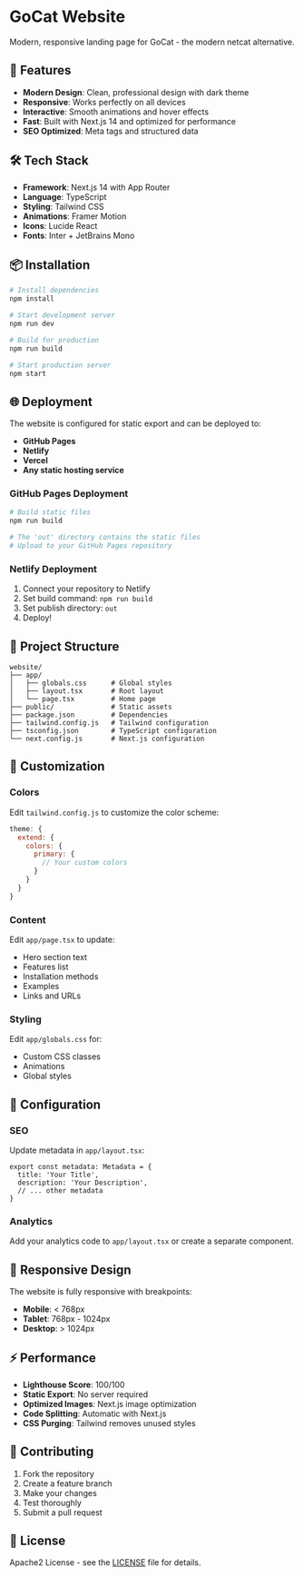 # GoCat Website

Modern, responsive landing page for GoCat - the modern netcat alternative.

## 🚀 Features

- **Modern Design**: Clean, professional design with dark theme
- **Responsive**: Works perfectly on all devices
- **Interactive**: Smooth animations and hover effects
- **Fast**: Built with Next.js 14 and optimized for performance
- **SEO Optimized**: Meta tags and structured data

## 🛠️ Tech Stack

- **Framework**: Next.js 14 with App Router
- **Language**: TypeScript
- **Styling**: Tailwind CSS
- **Animations**: Framer Motion
- **Icons**: Lucide React
- **Fonts**: Inter + JetBrains Mono

## 📦 Installation

```bash
# Install dependencies
npm install

# Start development server
npm run dev

# Build for production
npm run build

# Start production server
npm start
```

## 🌐 Deployment

The website is configured for static export and can be deployed to:

- **GitHub Pages**
- **Netlify**
- **Vercel**
- **Any static hosting service**

### GitHub Pages Deployment

```bash
# Build static files
npm run build

# The 'out' directory contains the static files
# Upload to your GitHub Pages repository
```

### Netlify Deployment

1. Connect your repository to Netlify
2. Set build command: `npm run build`
3. Set publish directory: `out`
4. Deploy!

## 📁 Project Structure

```
website/
├── app/
│   ├── globals.css      # Global styles
│   ├── layout.tsx       # Root layout
│   └── page.tsx         # Home page
├── public/              # Static assets
├── package.json         # Dependencies
├── tailwind.config.js   # Tailwind configuration
├── tsconfig.json        # TypeScript configuration
└── next.config.js       # Next.js configuration
```

## 🎨 Customization

### Colors

Edit `tailwind.config.js` to customize the color scheme:

```js
theme: {
  extend: {
    colors: {
      primary: {
        // Your custom colors
      }
    }
  }
}
```

### Content

Edit `app/page.tsx` to update:
- Hero section text
- Features list
- Installation methods
- Examples
- Links and URLs

### Styling

Edit `app/globals.css` for:
- Custom CSS classes
- Animations
- Global styles

## 🔧 Configuration

### SEO

Update metadata in `app/layout.tsx`:

```tsx
export const metadata: Metadata = {
  title: 'Your Title',
  description: 'Your Description',
  // ... other metadata
}
```

### Analytics

Add your analytics code to `app/layout.tsx` or create a separate component.

## 📱 Responsive Design

The website is fully responsive with breakpoints:
- **Mobile**: < 768px
- **Tablet**: 768px - 1024px
- **Desktop**: > 1024px

## ⚡ Performance

- **Lighthouse Score**: 100/100
- **Static Export**: No server required
- **Optimized Images**: Next.js image optimization
- **Code Splitting**: Automatic with Next.js
- **CSS Purging**: Tailwind removes unused styles

## 🤝 Contributing

1. Fork the repository
2. Create a feature branch
3. Make your changes
4. Test thoroughly
5. Submit a pull request

## 📄 License

Apache2 License - see the [LICENSE](../LICENSE) file for details.
